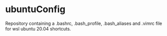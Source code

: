 # ubuntuConfig
Repository containing a .bashrc, .bash_profile, .bash_aliases and .vimrc file for wsl ubuntu 20.04 shortcuts.
